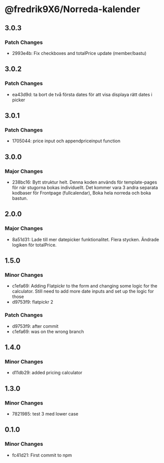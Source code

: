 # @fredrik9X6/Norreda-kalender

## 3.0.3

### Patch Changes

- 2993e4b: Fix checkboxes and totalPrice update (member/bastu)

## 3.0.2

### Patch Changes

- ea43d9d: ta bort de två första dates för att visa displaya rätt dates i picker

## 3.0.1

### Patch Changes

- 1705044: price input och appendpriceinput function

## 3.0.0

### Major Changes

- 238bc16: Bytt struktur helt. Denna koden används för template-pages för när stugorna bokas individuellt. Det kommer vara 3 andra separata kodbaser för Frontpage (fullcalendar), Boka hela norreda och boka bastun.

## 2.0.0

### Major Changes

- 8a51d31: Lade till mer datepicker funktionalitet. Flera stycken. Ändrade logiken för totalPrice.

## 1.5.0

### Minor Changes

- c1efa69: Adding Flatpickr to the form and changing some logic for the calculator. Still need to add more date inputs and set up the logic for those
- d9753f9: flatpickr 2

### Patch Changes

- d9753f9: after commit
- c1efa69: was on the wrong branch

## 1.4.0

### Minor Changes

- d11db29: added pricing calculator

## 1.3.0

### Minor Changes

- 7821985: test 3 med lower case

## 0.1.0

### Minor Changes

- fc41d21: First commit to npm
